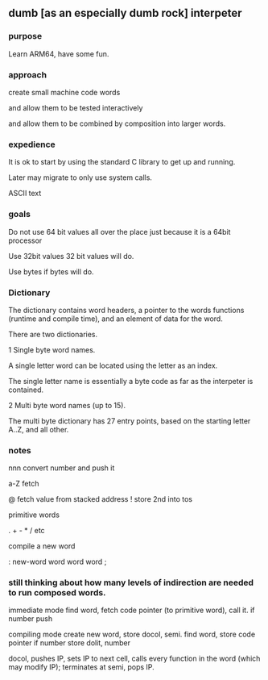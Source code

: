 ## dumb [as an especially dumb rock] interpeter

### purpose

Learn ARM64, have some fun.


### approach

create small machine code words 

and allow them to be tested interactively

and allow them to be combined by composition into larger words.


### expedience

It is ok to start by using the standard C library to get up and running.

Later may migrate to only use system calls.

ASCII text


### goals

Do not use 64 bit values all over the place just because it is a 64bit processor

Use 32bit values 32 bit values will do.

Use bytes if bytes will do.


### Dictionary

The dictionary contains word headers, a pointer to the words functions (runtime and compile time), and an element of data for the word.

There are two dictionaries.

1 Single byte word names.

A single letter word can be located using the letter as an index.

The single letter name is essentially a byte code as far as the interpeter is contained.


2 Multi byte word names (up to 15).

The multi byte dictionary has 27 entry points, based on the starting letter A..Z, and all other.








### notes

nnn      convert number and push it

a-Z      fetch  

@        fetch value from stacked address
!        store 2nd into tos

primitive words

. + - * / etc

compile a new word

: new-word 
  word word word ;

### still thinking about how many levels of indirection are needed to run composed words.

immediate mode
find word, fetch code pointer (to primitive word), call it.
    if number push

compiling mode
create new word, store docol, semi.
    find word, store code pointer
        if number store dolit, number

docol, pushes IP, sets IP to next cell, 
calls every function in the word (which may modify IP); terminates at semi, pops IP.








